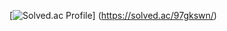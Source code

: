 [![Solved.ac Profile](http://mazassumnida.wtf/api/v2/generate_badge?boj=97gkswn)]
(https://solved.ac/97gkswn/)
